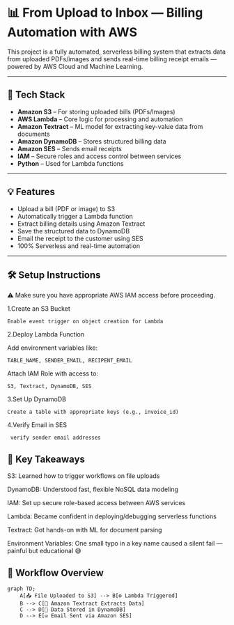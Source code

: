 # 📊 From Upload to Inbox — Billing Automation with AWS

This project is a fully automated, serverless billing system that extracts data from uploaded PDFs/images and sends real-time billing receipt emails — powered by AWS Cloud and Machine Learning.

---

## 🚀 Tech Stack

- **Amazon S3** – For storing uploaded bills (PDFs/Images)
- **AWS Lambda** – Core logic for processing and automation
- **Amazon Textract** – ML model for extracting key-value data from documents
- **Amazon DynamoDB** – Stores structured billing data
- **Amazon SES** – Sends email receipts
- **IAM** – Secure roles and access control between services
- **Python** – Used for Lambda functions

---

## 💡 Features

- Upload a bill (PDF or image) to S3
- Automatically trigger a Lambda function
- Extract billing details using Amazon Textract
- Save the structured data to DynamoDB
- Email the receipt to the customer using SES
- 100% Serverless and real-time automation

---
## 🛠️ Setup Instructions
⚠️ Make sure you have appropriate AWS IAM access before proceeding.

1.Create an S3 Bucket

    Enable event trigger on object creation for Lambda

2.Deploy Lambda Function

   Add environment variables like:

    TABLE_NAME, SENDER_EMAIL, RECIPENT_EMAIL


  Attach IAM Role with access to:

    S3, Textract, DynamoDB, SES

3.Set Up DynamoDB

    Create a table with appropriate keys (e.g., invoice_id)

4.Verify Email in SES

     verify sender email addresses


## 📌 Key Takeaways

S3: Learned how to trigger workflows on file uploads

DynamoDB: Understood fast, flexible NoSQL data modeling

IAM: Set up secure role-based access between AWS services

Lambda: Became confident in deploying/debugging serverless functions

Textract: Got hands-on with ML for document parsing

Environment Variables: One small typo in a key name caused a silent fail — painful but educational 😅


## 🔁 Workflow Overview

```mermaid
graph TD;
    A[📤 File Uploaded to S3] --> B[⚙️ Lambda Triggered]
    B --> C[🧠 Amazon Textract Extracts Data]
    C --> D[💾 Data Stored in DynamoDB]
    D --> E[✉️ Email Sent via Amazon SES]



